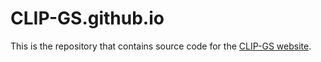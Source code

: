 # CLIP-GS.github.io

This is the repository that contains source code for the [CLIP-GS website]([https://nerfies.github.io](https://gbliao.github.io/CLIP-GS.github.io/)).
